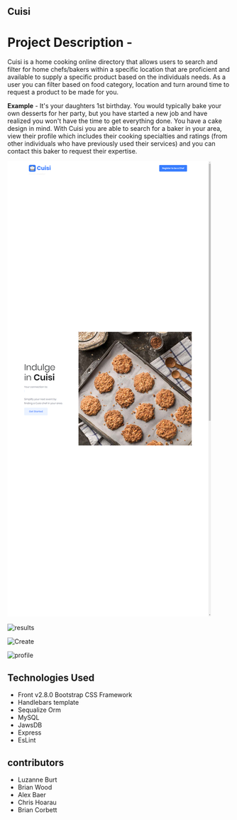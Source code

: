 <h2>Cuisi</h2>
<h1>Project Description -</h1>
<p>Cuisi is a home cooking online directory that allows users to search and filter for home chefs/bakers within a specific location that are proficient and available to supply a specific product based on the individuals needs.  As a user you can filter based on food category, location and turn around time to request a product to be made for you.</p>
<p><strong>Example</strong> - 
It's your daughters 1st birthday.  You would typically bake your own desserts for her party, but you have started a new job and have realized you won't have the time to get everything done.  You have a cake design in mind.  With Cuisi you are able to search for a baker in your area, view their profile which includes their cooking specialties and ratings (from other individuals who have previously used their services) and you can contact this baker to request their expertise.</p>
<p><img src="/public/img/screenshots/home.png" alt="Home Page" /></p>
<p><img src="/img/screenshots/results.png" alt="results" /></p>
<p><img src="/img/screenshots/create.png" alt="Create" /></p>
<p><img src="/img/screenshots/profile.png" alt="profile" /></p>
<h2>Technologies Used</h2>
<ul>
<li>Front v2.8.0 Bootstrap CSS Framework</li>
<li>Handlebars template</li>
<li>Sequalize Orm</li>
<li>MySQL</li>
<li>JawsDB</li>
<li>Express</li>
<li>EsLint</li>
</ul>
<h2>contributors</h2>
<ul>
<li>Luzanne Burt</li>
<li>Brian Wood</li>
<li>Alex Baer</li>
<li>Chris Hoarau</li>
<li>Brian Corbett</li>
</ul>
